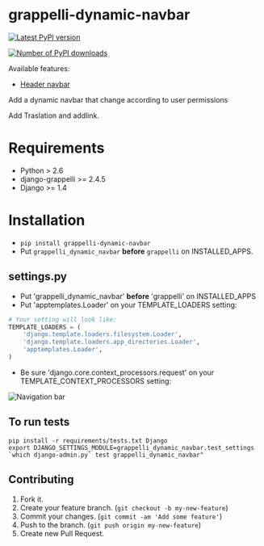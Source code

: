 # grappelli-dynamic-navbar

[![Latest PyPI version](https://img.shields.io/pypi/v/grappelli-dynamic-navbar.svg)](https://crate.io/packages/grappelli-dynamic-navbar/)

[![Number of PyPI downloads](https://img.shields.io/pypi/dm/grappelli-dynamic-navbar.svg)](https://crate.io/packages/grappelli-dynamic-navbar/)


Available features:
* [Header navbar](#navbar)
  
Add a dynamic navbar that change according to user permissions

Add Traslation and addlink.

# Requirements

* Python > 2.6
* django-grappelli >= 2.4.5
* Django >= 1.4

# Installation

* ```pip install grappelli-dynamic-navbar```
* Put ```grappelli_dynamic_navbar``` **before** ```grappelli``` on INSTALLED_APPS.


## settings.py

 * Put 'grappelli_dynamic_navbar' **before** 'grappelli' on INSTALLED_APPS
 * Put 'apptemplates.Loader' on your TEMPLATE_LOADERS setting:

```python
# Your setting will look like:
TEMPLATE_LOADERS = (
    'django.template.loaders.filesystem.Loader',
    'django.template.loaders.app_directories.Loader',
    'apptemplates.Loader',
)
```

 * Be sure 'django.core.context_processors.request' on your TEMPLATE_CONTEXT_PROCESSORS setting:

![Navigation bar](https://github.com/xangmuve/grappelli_dynamic_navbar/blob/master/screenshot.png)


## To run tests

```
pip install -r requirements/tests.txt Django
export DJANGO_SETTINGS_MODULE=grappelli_dynamic_navbar.test_settings
`which django-admin.py` test grappelli_dynamic_navbar"
```

## Contributing

1. Fork it.
2. Create your feature branch. (`git checkout -b my-new-feature`)
3. Commit your changes. (`git commit -am 'Add some feature'`)
4. Push to the branch. (`git push origin my-new-feature`)
5. Create new Pull Request.
